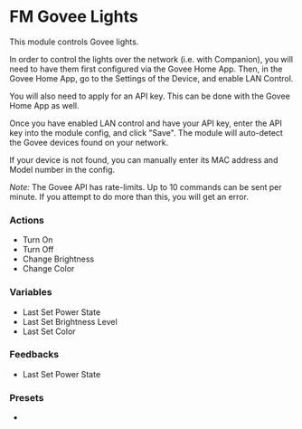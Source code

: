 # FM Govee Lights

This module controls Govee lights.

In order to control the lights over the network (i.e. with Companion), you will need to have them first configured via the Govee Home App. Then, in the Govee Home App, go to the Settings of the Device, and enable LAN Control.

You will also need to apply for an API key. This can be done with the Govee Home App as well.

Once you have enabled LAN control and have your API key, enter the API key into the module config, and click "Save". The module will auto-detect the Govee devices found on your network.

If your device is not found, you can manually enter its MAC address and Model number in the config.

*Note:* The Govee API has rate-limits. Up to 10 commands can be sent per minute. If you attempt to do more than this, you will get an error.

### Actions

* Turn On
* Turn Off
* Change Brightness
* Change Color

### Variables

* Last Set Power State
* Last Set Brightness Level
* Last Set Color

### Feedbacks

* Last Set Power State

### Presets

* 